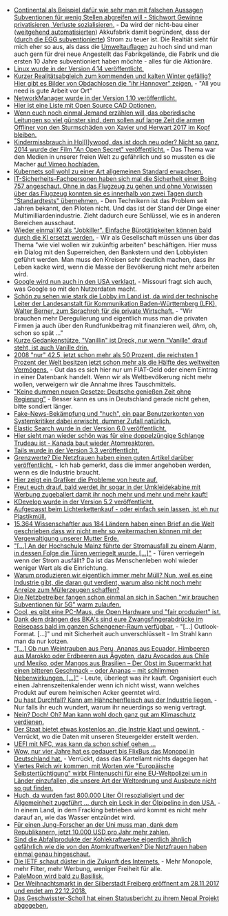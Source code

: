 * [Continental als Beispiel dafür wie sehr man mit falschen Aussagen Subventionen für wenig Stellen abgreifen will - Stichwort Gewinne privatisieren, Verluste sozialisieren.](https://www.golem.de/news/deutschland-zu-teuer-continental-wuerde-akkus-nicht-in-deutschland-bauen-1711-131106.html) - Da wird der nicht-bau einer ([weitgehend automatisierten](https://forum.golem.de/kommentare/automobil/e-autos-continental-wuerde-akkus-nicht-in-deutschland-bauen/strom-zu-teuer/113609,4948168,4948168,read.html#msg-4948168)) Akkufabrik damit begründent, dass der ([durch die EGG subventionierte](https://forum.golem.de/kommentare/automobil/e-autos-continental-wuerde-akkus-nicht-in-deutschland-bauen/strom-zu-teuer/113609,4948168,4948168,read.html#msg-4948168)) Strom zu teuer ist. Die Realtiät sieht für mich eher so aus, als dass die [Umweltauflagen](https://forum.golem.de/kommentare/automobil/e-autos-continental-wuerde-akkus-nicht-in-deutschland-bauen/akkumulatorenherstellung-und-deutschland/113609,4948185,4948185,read.html#msg-4948185) zu hoch sind und man auch gern für drei neue Angestellt das Fabrikgelände, die Fabrik und die ersten 10 Jahre subventioniert haben möchte - alles für die Aktionäre.
* [Linux wurde in der Version 4.14 veröffentlicht.](https://www.pro-linux.de/news/1/25326/linux-kernel-414-freigegeben.html)
* [Kurzer Realitätsabgleich zum kommenden und kalten Winter gefällig? Hier gibt es Bilder von Obdachlosen die "ihr Hannover" zeigen.](https://www.heise.de/foto/meldung/Perspektivwechsel-Wohnungslose-fotografieren-ihre-Stadt-3888428.html) - "All you need is gute Arbeit vor Ort"
* [NetworkManager wurde in der Version 1.10 veröffentlicht.](https://www.pro-linux.de/news/1/25328/networkmanager-110-erschienen.html)
* [Hier ist eine Liste mit Open Source CAD Optionen.](https://opensource.com/alternatives/autocad)
* [Wenn euch noch einmal Jemand erzählen will, das oberirdische Leitungen so viel günster sind, dem sollen auf lange Zeit die armen Offliner von den Sturmschäden von Xavier und Herwart 2017 im Kopf bleiben.](https://www.golem.de/news/xavier-und-herwart-harte-geduldsprobe-fuer-telekom-kunden-nach-sturmschaeden-1711-131123.html)
* [Kindermissbrauch in Hol[l]ywood, das ist doch neu oder? Nicht so ganz, 2014 wurde der Film "An Open Secret" veröffentlicht.](https://en.wikipedia.org/wiki/An_Open_Secret) - Das Thema war den Medien in unserer freien Welt zu gefährlich und so mussten es die Macher [auf Vimeo hochladen.](https://vimeo.com/142444429)
* [Kubernets soll wohl zu einer Art allgemeinen Standard erwachsen.](https://www.golem.de/news/cloud-native-computing-foundation-kubernetes-soll-interoperabler-werden-1711-131119.html)
* [IT-Sicherheits-Fachpersonen haben sich mal die Sicherheit einer Boing 757 angeschaut. Ohne in das Flugzeug zu gehen und ohne Vorwissen über das Flugzeug konnten sie es innerhalb von zwei Tagen durch "Standardtests" übernehmen.](https://blog.fefe.de/?ts=a4f4833b) - Den Technikern ist das Problem seit Jahren bekannt, den Piloten nicht. Und das ist der Stand der Dinge einer Multimilliardenindustrie. Zieht dadurch eure Schlüssel, wie es in anderen Bereichen ausschaut.
* [Wieder einmal KI als "Jobkiller". Einfache Bürotätigkeiten können bald durch die KI ersetzt werden.](https://www.heise.de/newsticker/meldung/Chinesischer-Tech-Investor-Lee-warnt-vor-baldigem-Verlust-von-Buero-Arbeitsplaetzen-3887385.html) - Wir als Gesellschaft müssen uns über das Thema "wie viel wollen wir zukünftig arbeiten" beschäftigen. Hier muss ein Dialog mit den Superreichen, den Bankstern und den Lobbyisten geführt werden. Man muss den Kreisen sehr deutlich machen, dass ihr Leben kacke wird, wenn die Masse der Bevölkerung nicht mehr arbeiten wird.
* [Google wird nun auch in den USA verklagt.](https://www.heise.de/newsticker/meldung/Missouris-Justiz-ermittelt-gegen-Google-3889489.html) - Missouri fragt sich auch, was Google so mit den Nutzerdaten macht.
* [Schön zu sehen wie stark die Lobby im Land ist, da wird der technische Leiter der Landesanstalt für Kommunikation Baden-Württemberg (LFK), Walter Berner, zum Sprachroh für die private Wirtschaft.](https://www.golem.de/news/lfk-5g-macht-personalisiertes-radio-moeglich-1711-131136.html) - "Wir brauchen mehr Deregulierung und eigentlich muss man die privaten Firmen ja auch über den Rundfunkbeitrag mit finanzieren weil, *ähm*, oh, schon so spät ..."
* [Kurze Gedankenstütze, "Vanillin" ist Dreck, nur wenn "Vanille" drauf steht, ist auch Vanille drin.](https://netzfrauen.org/2017/11/14/plaetzchen/)
* [2008 "nur" 42,5, jetzt schon mehr als 50 Prozent, die reichsten 1 Prozent der Welt besitzen jetzt schon mehr als die Hälfte des weltweiten Vermögens.](https://www.heise.de/tp/features/Die-reichsten-1-Prozent-besitzen-mehr-als-50-Prozent-des-globalen-Vermoegens-3890296.html) - Gut das es sich hier nur um FIAT-Geld oder einem Eintrag in einer Datenbank handelt. Wenn wir als Weltbevölkerung nicht mehr wollen, verweigern wir die Annahme ihres Tauschmittels.
* ["Keine dummen neuen Gesetze: Deutsche genießen Zeit ohne Regierung"](http://www.der-postillon.com/2017/11/sondierung.html) - Besser kann es uns in Deutschland gerade nicht gehen, bitte sondiert länger.
* [Fake-News-Bekämpfung und "huch", ein paar Benutzerkonten von Systemkritiker dabei erwischt, dummer Zufall natürlich.](https://blog.fefe.de/?ts=a4f5d7b1)
* [Elastic Search wurde in der Version 6.0 veröffentlicht.](https://www.heise.de/ix/meldung/Elastic-Stack-6-0-mit-neuen-Funktionen-3890258.html)
* [Hier sieht man wieder schön was für eine doppelzüngige Schlange Trudeau ist - Kanada baut wieder Atomreaktoren.](https://www.heise.de/newsticker/meldung/Kanada-macht-ersten-Schritt-zur-Zulassung-von-Kernreaktoren-der-vierten-Generation-3889820.html)
* [Tails wurde in der Version 3.3 veröffentlicht.](https://www.pro-linux.de/news/1/25336/tails-33-freigegeben.html)
* [Grenzwerte? Die Netzfrauen haben einen guten Artikel darüber veröffentlicht.](https://netzfrauen.org/2017/11/15/53670/) - Ich hab gemerkt, dass die immer angehoben werden, wenn es die Industrie braucht.
* [Hier zeigt ein Grafiker die Probleme von heute auf.](https://www.boredpanda.com/amazing-new-illustrations-by-gunduz-aghayev-share/)
* [Freut euch drauf, bald werdet ihr sogar in der Umkleidekabine mit Werbung zugeballert damit ihr noch mehr und mehr und mehr kauft!](https://www.heise.de/newsticker/meldung/Der-digitale-Offline-Handel-Chinesischer-Online-Riese-Alibaba-digitalisiert-Laeden-3890669.html)
* [KDevelop wurde in der Version 5.2 veröffentlicht.](https://www.pro-linux.de/news/1/25340/kdevelop-52-vorgestellt.html)
* [Aufgepasst beim Lichterkettenkauf - oder einfach sein lassen, ist eh nur Plastikmüll.](https://www.heise.de/make/meldung/Lebensgefahr-zu-Weihnachten-Trotz-EU-Warnung-gefaehrliche-Lichterketten-im-Handel-3888611.html)
* [15.364 Wissenschaftler aus 184 Ländern haben einen Brief an die Welt geschrieben dass wir nicht mehr so weitermachen können mit der Vergewaltigung unserer Mutter Erde.](http://www.sonnenseite.com/de/zukunft/brandbrief-15.000-forscher-richten-eine-warnung-an-die-menschheit.html)
* ["[...] An der Hochschule Mainz führte der Stromausfall zu einem Alarm, in dessen Folge die Türen verriegelt wurde. [...]"](https://blog.fefe.de/?ts=a4f3a157) - Türen verriegeln wenn der Strom ausfällt? Da ist das Menschenleben wohl wieder weniger Wert als die Einrichtung.
* [Warum produzieren wir eigentlich immer mehr Müll? Nun, weil es eine Industrie gibt, die daran gut verdient, warum also nicht noch mehr Anreize zum Müllerzeugen schaffen?](https://netzfrauen.org/2017/11/16/muelltonne/)
* [Die Netzbetreiber fangen schon einmal an sich in Sachen "wir brauchen Subventionen für 5G" warm zulaufen.](https://www.golem.de/news/bt-fuer-betreiber-ist-5g-ein-gewaltiges-upgrade-des-netzwerks-1711-131174.html)
* [Cool, es gibt eine PC-Maus, die Open Hardware und "fair produziert" ist.](https://www.pro-linux.de/news/1/25342/faire-maus-als-open-hardware.html)
* [Dank dem drängen des BKA's sind eure Zwangsfingerabdrücke im Reisepass bald im ganzen Schengener-Raum verfügbar.](https://www.heise.de/newsticker/meldung/BKA-Chef-Deutsche-Fingerabdruecke-kommen-nach-Schengen-3891722.html) - "[...] Outlook-Format. [...]" und mit Sicherheit auch unverschlüsselt - Im Strahl kann man da nur kotzen.
* ["[...] Ob nun Weintrauben aus Peru, Ananas aus Ecuador, Himbeeren aus Marokko oder Erdbeeren aus Ägypten, dazu Avocados aus Chile und Mexiko, oder Mangos aus Brasilien – Der Obst im Supermarkt hat einen bitteren Geschmack – oder  Ananas – mit schlimmen Nebenwirkungen. [...]"](https://netzfrauen.org/2017/11/16/cop23/) - Leute, überlegt was ihr kauft. Organisiert euch einen Jahrenszeitenkalender wenn ich nicht wisst, wann welches Produkt auf eurem heimischen Acker geerntet wird.
* [Du hast Durchfall? Kann am Hähnchenfleisch aus der Industrie liegen.](https://netzfrauen.org/2017/11/15/53673/) - Nur falls ihr euch wundert, warum ihr neuerdings so wenig vertragt.
* [Nein? Doch! Oh? Man kann wohl doch ganz gut am Klimaschutz verdienen.](http://www.tagesspiegel.de/politik/geheime-bdi-studie-auch-industrie-erwartet-wachstum-durch-klimaschutz/20583830.html)
* [Der Staat bietet etwas kostenlos an, die Instrie klagt und gewinnt.](https://www.lto.de/recht/nachrichten/n/lg-bonn-16o2116-wetter-app-deutscher-wetterdienst-wettbewerbsrechtlich-unzulaessig/) - Verrückt, wo die Daten mit unseren Steuergelder erstellt werden.
* [UEFI mit NFC, was kann da schon schief gehen ...](https://www.heise.de/newsticker/meldung/UEFI-soll-NFC-lernen-3891140.html)
* [Wow, nur vier Jahre hat es gedauert bis FlixBus das Monopol in Deutschland hat.](https://www.heise.de/tp/features/Flix-in-die-USA-3889498.html) - Verrückt, dass das Kartellamt nichts dagegen hat
* [Viertes Reich wir kommen, mit Worten wie "Europäische Selbstertüchtigung" wirbt Flintenuschi für eine EU-Weltpolizei um in Länder einzufallen, die unsere Art der Weltordnung und Ausbeute nicht so gut finden.](https://peds-ansichten.de/2017/11/was-die-militarisierung-der-eu-mit-stefan-kornelius-zu-tun-hat/)
* [Huch, da wurden fast 800.000 Liter Öl resozialisiert und der Allgemeinheit zugeführt ... durch ein Leck in der Ölpipeline in den USA.](http://www.spiegel.de/wirtschaft/unternehmen/leck-in-keystone-pipeline-rund-795-000-liter-oel-ausgetreten-a-1178415.html) - In einem Land, in dem Fracking betrieben wird kommt es nicht mehr darauf an, wie das Wasser entzündet wird.
* [Für einen Jung-Forscher an der Uni muss man, dank dem Republikanern, jetzt 10.000 USD pro Jahr mehr zahlen.](https://blog.fefe.de/?ts=a4f06771)
* [Sind die Abfallprodukte der Kohlekraftwerke eigentlich ähnlich gefährlich wie die von den Atomkraftwerken? Die Netzfrauen haben einmal genau hingeschaut.](https://netzfrauen.org/2017/11/17/kohleasche/)
* [Die IETF schaut düster in die Zukunft des Internets.](https://www.heise.de/newsticker/meldung/Internet-anno-2047-Zwischen-IPv4-Quantentransport-und-Fax-3892390.html) - Mehr Monopole, mehr Filter, mehr Werbung, weniger Freiheit für alle.
* [PaleMoon wird bald zu Basilisk.](https://forum.palemoon.org/viewtopic.php?f=1&p=127347#p127347)
* [Der Weihnachtsmarkt in der Silberstadt Freiberg eröffnent am 28.11.2017 und endet am 22.12.2018.](https://www.youtube.com/watch?v=s_1yfqy5cxk)
* [Das Geschwisster-Scholl hat einen Statusbericht zu ihrem Nepal Projekt abgegeben.](https://www.youtube.com/watch?v=W8t2dEsMdQA)
